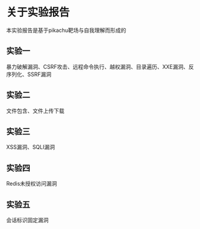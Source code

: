 # 关于实验报告

本实验报告是基于pikachu靶场与自我理解而形成的

## 实验一

暴力破解漏洞、CSRF攻击、远程命令执行、越权漏洞、目录遍历、XXE漏洞、反序列化、SSRF漏洞

## 实验二

文件包含、文件上传下载

## 实验三

XSS漏洞、SQLI漏洞

## 实验四

Redis未授权访问漏洞

## 实验五

会话标识固定漏洞